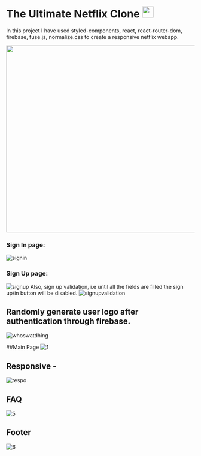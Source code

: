 
 # The Ultimate Netflix Clone <img src="https://user-images.githubusercontent.com/76589507/113987811-70207f80-986c-11eb-804e-df35d501f0f6.png" width="30px" height="30px" alt="netflixLogo" />

In this project I have used styled-components, react, react-router-dom, firebase, fuse.js, normalize.css to create a responsive netflix webapp.  

<img src="https://github.com/satish-rajnale/netflix/blob/master/public/netflix.gif" width="1000px" height="500px" />

### Sign In page:
![signin](https://user-images.githubusercontent.com/76589507/113990097-c0004600-986e-11eb-984f-5033247d8a42.PNG)

### Sign Up page:
![signup](https://user-images.githubusercontent.com/76589507/113990160-cee6f880-986e-11eb-8426-207f4dfc99c7.PNG)
Also, sign up validation, i.e until all the fields are filled the sign up/in button will be disabled.
![signupvalidation](https://user-images.githubusercontent.com/76589507/113990419-11a8d080-986f-11eb-9675-6762087045ed.PNG)

## Randomly generate user logo after authentication through firebase.
![whoswatdhing](https://user-images.githubusercontent.com/76589507/113990553-356c1680-986f-11eb-8665-90c4b135a6b0.PNG)

##Main Page
![1](https://user-images.githubusercontent.com/76589507/113991107-c5aa5b80-986f-11eb-828c-dea55e7bec59.PNG)
## Responsive -
![respo](https://user-images.githubusercontent.com/76589507/113991899-8c262000-9870-11eb-9db0-692ea8751a1c.PNG)
## FAQ
![5](https://user-images.githubusercontent.com/76589507/113992185-d14a5200-9870-11eb-8aa4-53c2a376f252.PNG)

## Footer
![6](https://user-images.githubusercontent.com/76589507/113992237-de674100-9870-11eb-9b74-e183b3464f0c.PNG)


